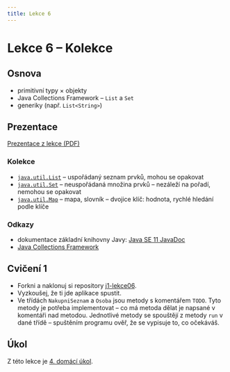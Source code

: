 ```yaml
---
title: Lekce 6
---
```


# Lekce 6 – Kolekce

## Osnova

* primitivní typy × objekty
* Java Collections Framework – `List` a `Set`
* generiky (např. `List<String>`)

## Prezentace
[Prezentace z lekce (PDF)](prezentace/lekce06.pdf)

### Kolekce
* [`java.util.List`](https://docs.oracle.com/en/java/javase/17/docs/api/java.base/java/util/List.html) – uspořádaný seznam prvků, mohou se opakovat
* [`java.util.Set`](https://docs.oracle.com/en/java/javase/17/docs/api/java.base/java/util/Set.html) – neuspořádaná množina prvků – nezáleží na pořadí, nemohou se opakovat
* [`java.util.Map`](https://docs.oracle.com/en/java/javase/17/docs/api/java.base/java/util/Map.html) – mapa, slovník – dvojice klíč: hodnota, rychlé hledání podle klíče

### Odkazy

* dokumentace základní knihovny Javy: [Java SE 11 JavaDoc](https://docs.oracle.com/en/java/javase/11/docs/api/java.base/module-summary.html)
* [Java Collections Framework](https://docs.oracle.com/en/java/javase/11/docs/api/java.base/java/util/package-summary.html)

## Cvičení 1

- Forkni a naklonuj si repository [j1-lekce06](https://github.com/FilipJirsak-Czechitas/j1-lekce06).
- Vyzkoušej, že ti jde aplikace spustit.
- Ve třídách `NakupniSeznam` a `Osoba` jsou metody s komentářem `TODO`. Tyto metody je potřeba implementovat – co má metoda dělat je napsané v komentáři nad
  metodou. Jednotlivé metody se spouštějí z metody `run` v dané třídě – spuštěním programu ověř, že se vypisuje to, co očekáváš.

## Úkol

Z této lekce je [4. domácí úkol](ukol-4.html).
